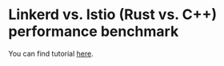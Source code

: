 # Linkerd vs. Istio (Rust vs. C++) performance benchmark

You can find tutorial [here](https://youtu.be/pzcuE0aVvP0).
